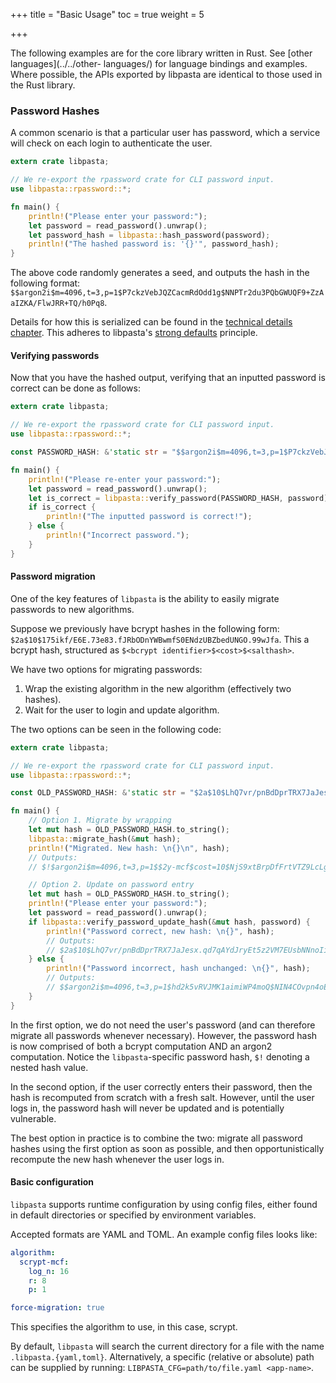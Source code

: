 +++
title = "Basic Usage"
toc = true
weight = 5

+++

The following examples are for the core library written in Rust. See [other languages](../../other-
languages/) for language bindings and examples. Where possible, the APIs exported by libpasta are
identical to those used in the Rust library.

### Password Hashes

A common scenario is that a particular user has password, which a service will check on each login to authenticate the user.

```rust
extern crate libpasta;

// We re-export the rpassword crate for CLI password input.
use libpasta::rpassword::*;

fn main() {
    println!("Please enter your password:");
    let password = read_password().unwrap();
    let password_hash = libpasta::hash_password(password);
    println!("The hashed password is: '{}'", password_hash);
}

```

The above code randomly generates a seed, and outputs the hash in the following format:
`$$argon2i$m=4096,t=3,p=1$P7ckzVebJQZCacmRdOdd1g$NNPTr2du3PQbGWUQF9+ZzAaIZKA/FlwJRR+TQ/h0Pq8`.

Details for how this is serialized can be found in the [technical details chapter](../../technical-details/phc-string-format/). This adheres to libpasta's [strong defaults](../../features/strong-defaults) principle. 

#### Verifying passwords

Now that you have the hashed output, verifying that an inputted password is correct can be done as follows:


```rust
extern crate libpasta;

// We re-export the rpassword crate for CLI password input.
use libpasta::rpassword::*;

const PASSWORD_HASH: &'static str = "$$argon2i$m=4096,t=3,p=1$P7ckzVebJQZCacmRdOdd1g$NNPTr2du3PQbGWUQF9+ZzAaIZKA/FlwJRR+TQ/h0Pq8";

fn main() {
    println!("Please re-enter your password:");
    let password = read_password().unwrap();
    let is_correct = libpasta::verify_password(PASSWORD_HASH, password);
    if is_correct {
        println!("The inputted password is correct!");
    } else {
        println!("Incorrect password.");
    }
}

```

#### Password migration

One of the key features of `libpasta` is the ability to easily migrate passwords
to new algorithms.

Suppose we previously have bcrypt hashes in the following form:
`$2a$10$175ikf/E6E.73e83.fJRbODnYWBwmfS0ENdzUBZbedUNGO.99wJfa`.
This a bcrypt hash, structured as `$<bcrypt identifier>$<cost>$<salthash>`.

We have two options for migrating passwords:
1. Wrap the existing algorithm in the new algorithm (effectively two hashes).
2. Wait for the user to login and update algorithm.

The two options can be seen in the following code:

```rust
extern crate libpasta;

// We re-export the rpassword crate for CLI password input.
use libpasta::rpassword::*;

const OLD_PASSWORD_HASH: &'static str = "$2a$10$LhQ7vr/pnBdDprTRX7JaJesx.qd7qAYdJryEt5z2VM7EUsbNNnoIi";

fn main() {
    // Option 1. Migrate by wrapping
    let mut hash = OLD_PASSWORD_HASH.to_string();
    libpasta::migrate_hash(&mut hash);
    println!("Migrated. New hash: \n{}\n", hash);
    // Outputs:
    // $!$argon2i$m=4096,t=3,p=1$$2y-mcf$cost=10$NjS9xtBrpDfFrtVTZ9LcLg$ull3Vk89hE7vkrX5FJ4zM4foaCJP61EBuaxJMOVuLDw

    // Option 2. Update on password entry
    let mut hash = OLD_PASSWORD_HASH.to_string();
    println!("Please enter your password:");
    let password = read_password().unwrap();
    if libpasta::verify_password_update_hash(&mut hash, password) {
        println!("Password correct, new hash: \n{}", hash);
        // Outputs:
        // $2a$10$LhQ7vr/pnBdDprTRX7JaJesx.qd7qAYdJryEt5z2VM7EUsbNNnoIi
    } else {
        println!("Password incorrect, hash unchanged: \n{}", hash);
        // Outputs:
        // $$argon2i$m=4096,t=3,p=1$hd2k5vRVJMK1aimiWP4moQ$NIN4COvpn4oEkirg+eeJ7/Vp5YbAXG+3sUVXHc/ttWg
    }
}
```

In the first option, we do not need the user's password (and can therefore
migrate all passwords whenever necessary). However, the password hash is now
comprised of both a bcrypt computation AND an argon2 computation. Notice the
`libpasta`-specific password hash, `$!` denoting a nested hash value.

In the second option, if the user correctly enters their password, then the hash
is recomputed from scratch with a fresh salt. However, until the user logs in, 
the password hash will never be updated and is potentially vulnerable.

The best option in practice is to combine the two: migrate all password hashes
using the first option as soon as possible, and then opportunistically recompute
the new hash whenever the user logs in.

#### Basic configuration

`libpasta` supports runtime configuration by using config files, either 
found in default directories or specified by environment variables.

Accepted formats are YAML and TOML. An example config files looks like:

```yaml
algorithm:
  scrypt-mcf:
    log_n: 16
    r: 8
    p: 1

force-migration: true
```

This specifies the algorithm to use, in this case, scrypt.

By default, `libpasta` will search the current directory for a file with the name
`.libpasta.{yaml,toml}`. Alternatively, a specific (relative or absolute) path
can be supplied by running: `LIBPASTA_CFG=path/to/file.yaml <app-name>`.

